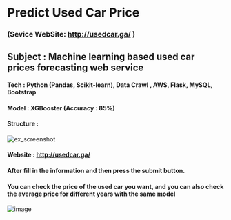# Predict Used Car Price  
### (Sevice WebSite: http://usedcar.ga/ )

## Subject : Machine learning based used car prices forecasting web service
#### Tech      : Python (Pandas, Scikit-learn), Data Crawl , AWS, Flask, MySQL, Bootstrap   
#### Model    : XGBooster  (Accuracy : 85%)
#### Structure : 
![ex_screenshot](./img/Structure.png)
#### Website : http://usedcar.ga/
#### After fill in the information and then press the submit button.
#### You can check the price of the used car you want, and you can also check the average price for different years with the same model
![image](https://user-images.githubusercontent.com/26552500/190301673-cc47b735-12cf-4ec8-8b3d-35e783d255d4.png)

